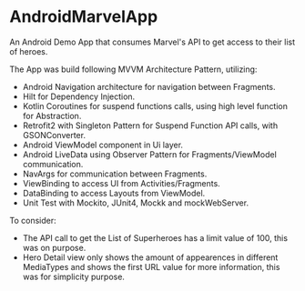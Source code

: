 # AndroidMarvelApp
An Android Demo App that consumes Marvel's API to get access to their list of heroes.


The App was build following MVVM Architecture Pattern, utilizing:

- Android Navigation architecture for navigation between Fragments.
- Hilt for Dependency Injection.
- Kotlin Coroutines for suspend functions calls, using high level function for Abstraction.
- Retrofit2 with Singleton Pattern for Suspend Function API calls, with GSONConverter.
- Android ViewModel component in Ui layer.
- Android LiveData using Observer Pattern for Fragments/ViewModel communication.
- NavArgs for communication between Fragments.
- ViewBinding to access UI from Activities/Fragments.
- DataBinding to access Layouts from ViewModel. 
- Unit Test with Mockito, JUnit4, Mockk and mockWebServer.

To consider:

- The API call to get the List of Superheroes has a limit value of 100, this was on purpose.
- Hero Detail view only shows the amount of appearences in different MediaTypes and shows the first URL value for more information, this was for simplicity purpose.





